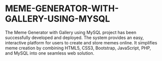 # MEME-GENERATOR-WITH-GALLERY-USING-MYSQL
The Meme Generator with Gallery using MySQL project has been successfully developed and deployed. The system provides an easy, interactive platform for users to create and store memes online. It simplifies meme creation by combining HTML5, CSS3, Bootstrap, JavaScript, PHP, and MySQL into one seamless web solution.
